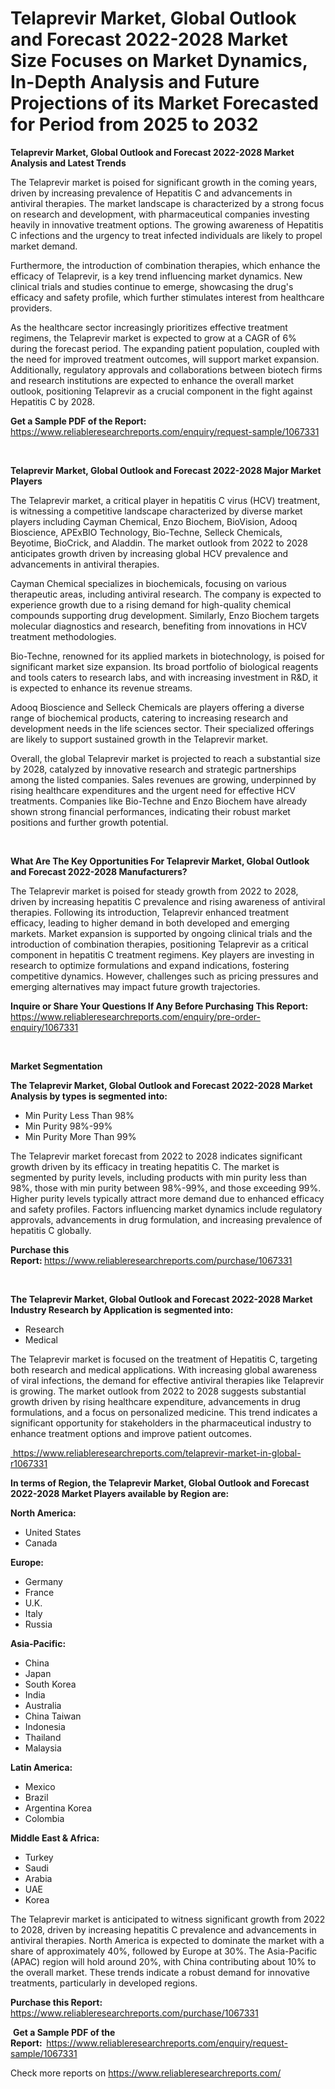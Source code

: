 <p><h1>Telaprevir Market, Global Outlook and Forecast 2022-2028 Market Size Focuses on Market Dynamics, In-Depth Analysis and Future Projections of its Market Forecasted for Period from 2025 to 2032</h1></p><p><strong>Telaprevir Market, Global Outlook and Forecast 2022-2028 Market Analysis and Latest Trends</strong></p>
<p><p>The Telaprevir market is poised for significant growth in the coming years, driven by increasing prevalence of Hepatitis C and advancements in antiviral therapies. The market landscape is characterized by a strong focus on research and development, with pharmaceutical companies investing heavily in innovative treatment options. The growing awareness of Hepatitis C infections and the urgency to treat infected individuals are likely to propel market demand.</p><p>Furthermore, the introduction of combination therapies, which enhance the efficacy of Telaprevir, is a key trend influencing market dynamics. New clinical trials and studies continue to emerge, showcasing the drug's efficacy and safety profile, which further stimulates interest from healthcare providers.</p><p>As the healthcare sector increasingly prioritizes effective treatment regimens, the Telaprevir market is expected to grow at a CAGR of 6% during the forecast period. The expanding patient population, coupled with the need for improved treatment outcomes, will support market expansion. Additionally, regulatory approvals and collaborations between biotech firms and research institutions are expected to enhance the overall market outlook, positioning Telaprevir as a crucial component in the fight against Hepatitis C by 2028.</p></p>
<p><strong>Get a Sample PDF of the Report:&nbsp;</strong> <a href="https://www.reliableresearchreports.com/enquiry/request-sample/1067331?utm_campaign=2960&utm_medium=2&utm_source=Github&utm_content=ia&utm_term=21032025&utm_id=telaprevir-market-global-outlook-and-forecast-2022-2028">https://www.reliableresearchreports.com/enquiry/request-sample/1067331</a></p>
<p>&nbsp;</p>
<p><strong>Telaprevir Market, Global Outlook and Forecast 2022-2028 Major Market Players</strong></p>
<p><p>The Telaprevir market, a critical player in hepatitis C virus (HCV) treatment, is witnessing a competitive landscape characterized by diverse market players including Cayman Chemical, Enzo Biochem, BioVision, Adooq Bioscience, APExBIO Technology, Bio-Techne, Selleck Chemicals, Beyotime, BioCrick, and Aladdin. The market outlook from 2022 to 2028 anticipates growth driven by increasing global HCV prevalence and advancements in antiviral therapies.</p><p>Cayman Chemical specializes in biochemicals, focusing on various therapeutic areas, including antiviral research. The company is expected to experience growth due to a rising demand for high-quality chemical compounds supporting drug development. Similarly, Enzo Biochem targets molecular diagnostics and research, benefiting from innovations in HCV treatment methodologies.</p><p>Bio-Techne, renowned for its applied markets in biotechnology, is poised for significant market size expansion. Its broad portfolio of biological reagents and tools caters to research labs, and with increasing investment in R&D, it is expected to enhance its revenue streams.</p><p>Adooq Bioscience and Selleck Chemicals are players offering a diverse range of biochemical products, catering to increasing research and development needs in the life sciences sector. Their specialized offerings are likely to support sustained growth in the Telaprevir market.</p><p>Overall, the global Telaprevir market is projected to reach a substantial size by 2028, catalyzed by innovative research and strategic partnerships among the listed companies. Sales revenues are growing, underpinned by rising healthcare expenditures and the urgent need for effective HCV treatments. Companies like Bio-Techne and Enzo Biochem have already shown strong financial performances, indicating their robust market positions and further growth potential.</p></p>
<p>&nbsp;</p>
<p><strong>What Are The Key Opportunities For Telaprevir Market, Global Outlook and Forecast 2022-2028 Manufacturers?</strong></p>
<p><p>The Telaprevir market is poised for steady growth from 2022 to 2028, driven by increasing hepatitis C prevalence and rising awareness of antiviral therapies. Following its introduction, Telaprevir enhanced treatment efficacy, leading to higher demand in both developed and emerging markets. Market expansion is supported by ongoing clinical trials and the introduction of combination therapies, positioning Telaprevir as a critical component in hepatitis C treatment regimens. Key players are investing in research to optimize formulations and expand indications, fostering competitive dynamics. However, challenges such as pricing pressures and emerging alternatives may impact future growth trajectories.</p></p>
<p><strong>Inquire or Share Your Questions If Any Before Purchasing This Report:</strong> <a href="https://www.reliableresearchreports.com/enquiry/pre-order-enquiry/1067331?utm_campaign=2960&utm_medium=2&utm_source=Github&utm_content=ia&utm_term=21032025&utm_id=telaprevir-market-global-outlook-and-forecast-2022-2028">https://www.reliableresearchreports.com/enquiry/pre-order-enquiry/1067331</a></p>
<p>&nbsp;</p>
<p><strong>Market Segmentation</strong></p>
<p><strong>The Telaprevir Market, Global Outlook and Forecast 2022-2028 Market Analysis by types is segmented into:</strong></p>
<p><ul><li>Min Purity Less Than 98%</li><li>Min Purity 98%-99%</li><li>Min Purity More Than 99%</li></ul></p>
<p><p>The Telaprevir market forecast from 2022 to 2028 indicates significant growth driven by its efficacy in treating hepatitis C. The market is segmented by purity levels, including products with min purity less than 98%, those with min purity between 98%-99%, and those exceeding 99%. Higher purity levels typically attract more demand due to enhanced efficacy and safety profiles. Factors influencing market dynamics include regulatory approvals, advancements in drug formulation, and increasing prevalence of hepatitis C globally.</p></p>
<p><strong>Purchase this Report:&nbsp;</strong><a href="https://www.reliableresearchreports.com/purchase/1067331?utm_campaign=2960&utm_medium=2&utm_source=Github&utm_content=ia&utm_term=21032025&utm_id=telaprevir-market-global-outlook-and-forecast-2022-2028">https://www.reliableresearchreports.com/purchase/1067331</a></p>
<p>&nbsp;</p>
<p><strong>The Telaprevir Market, Global Outlook and Forecast 2022-2028 Market Industry Research by Application is segmented into:</strong></p>
<p><ul><li>Research</li><li>Medical</li></ul></p>
<p><p>The Telaprevir market is focused on the treatment of Hepatitis C, targeting both research and medical applications. With increasing global awareness of viral infections, the demand for effective antiviral therapies like Telaprevir is growing. The market outlook from 2022 to 2028 suggests substantial growth driven by rising healthcare expenditure, advancements in drug formulations, and a focus on personalized medicine. This trend indicates a significant opportunity for stakeholders in the pharmaceutical industry to enhance treatment options and improve patient outcomes.</p></p>
<p><a href="https://www.reliableresearchreports.com/telaprevir-market-in-global-r1067331?utm_campaign=2960&utm_medium=2&utm_source=Github&utm_content=ia&utm_term=21032025&utm_id=telaprevir-market-global-outlook-and-forecast-2022-2028">&nbsp;https://www.reliableresearchreports.com/telaprevir-market-in-global-r1067331</a></p>
<p><strong>In terms of Region, the Telaprevir Market, Global Outlook and Forecast 2022-2028 Market Players available by Region are:</strong></p>
<p>
    <p> <strong> North America: </strong>
        <ul>
            <li>United States</li>
            <li>Canada</li>
        </ul>
        </p> 
    <p> <strong> Europe: </strong>
        <ul>
            <li>Germany</li>
            <li>France</li>
            <li>U.K.</li>
            <li>Italy</li>
            <li>Russia</li>
        </ul>
        </p> 
    <p> <strong> Asia-Pacific: </strong>
        <ul>
            <li>China</li>
            <li>Japan</li>
            <li>South Korea</li>
            <li>India</li>
            <li>Australia</li>
            <li>China Taiwan</li>
            <li>Indonesia</li>
            <li>Thailand</li>
            <li>Malaysia</li>
        </ul>
        </p> 
    <p> <strong> Latin America: </strong>
        <ul>
            <li>Mexico</li>
            <li>Brazil</li>
            <li>Argentina Korea</li>
            <li>Colombia</li>
        </ul>
        </p> 
    <p> <strong> Middle East & Africa: </strong>
        <ul>
            <li>Turkey</li>
            <li>Saudi</li>
            <li>Arabia</li>
            <li>UAE</li>
            <li>Korea</li>
        </ul>
    </p>
    </p>
<p><p>The Telaprevir market is anticipated to witness significant growth from 2022 to 2028, driven by increasing hepatitis C prevalence and advancements in antiviral therapies. North America is expected to dominate the market with a share of approximately 40%, followed by Europe at 30%. The Asia-Pacific (APAC) region will hold around 20%, with China contributing about 10% to the overall market. These trends indicate a robust demand for innovative treatments, particularly in developed regions.</p></p>
<p><strong>Purchase this Report: </strong><a href="https://www.reliableresearchreports.com/purchase/1067331?utm_campaign=2960&utm_medium=2&utm_source=Github&utm_content=ia&utm_term=21032025&utm_id=telaprevir-market-global-outlook-and-forecast-2022-2028">https://www.reliableresearchreports.com/purchase/1067331</a></p>
<p>&nbsp;<strong>Get a Sample PDF of the Report:&nbsp;&nbsp;</strong><a href="https://www.reliableresearchreports.com/enquiry/request-sample/1067331?utm_campaign=2960&utm_medium=2&utm_source=Github&utm_content=ia&utm_term=21032025&utm_id=telaprevir-market-global-outlook-and-forecast-2022-2028">https://www.reliableresearchreports.com/enquiry/request-sample/1067331</a></p>
<p><strong></strong></p>
<p>Check more reports on <a href="https://www.reliableresearchreports.com/?utm_campaign=2960&utm_medium=2&utm_source=Github&utm_content=ia&utm_term=21032025&utm_id=telaprevir-market-global-outlook-and-forecast-2022-2028">https://www.reliableresearchreports.com/</a></p>